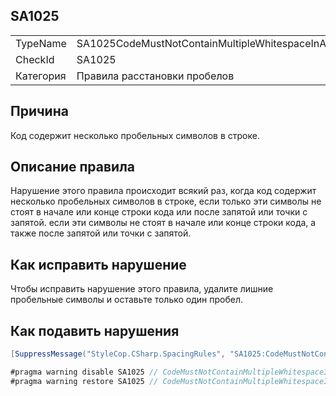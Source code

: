 ﻿## SA1025

<table>
<tr>
  <td>TypeName</td>
  <td>SA1025CodeMustNotContainMultipleWhitespaceInARow</td>
</tr>
<tr>
  <td>CheckId</td>
  <td>SA1025</td>
</tr>
<tr>
  <td>Категория</td>
  <td>Правила расстановки пробелов</td>
</tr>
</table>

## Причина

Код содержит несколько пробельных символов в строке.

## Описание правила

Нарушение этого правила происходит всякий раз, когда код содержит несколько пробельных символов в строке, если только эти символы не стоят в начале или конце строки кода или после запятой или точки с запятой.
если эти символы не стоят в начале или конце строки кода, а также после запятой или точки с запятой.

## Как исправить нарушение

Чтобы исправить нарушение этого правила, удалите лишние пробельные символы и оставьте только один пробел.

## Как подавить нарушения

```csharp
[SuppressMessage("StyleCop.CSharp.SpacingRules", "SA1025:CodeMustNotContainMultipleWhitespaceInARow", Justification = "Reviewed.")]
```

```csharp
#pragma warning disable SA1025 // CodeMustNotContainMultipleWhitespaceInARow
#pragma warning restore SA1025 // CodeMustNotContainMultipleWhitespaceInARow
```
